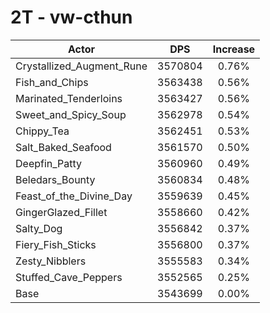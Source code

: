 # 2T - vw-cthun
| Actor | DPS | Increase |
|---|:---:|:---:|
|Crystallized_Augment_Rune|3570804|0.76%|
|Fish_and_Chips|3563438|0.56%|
|Marinated_Tenderloins|3563427|0.56%|
|Sweet_and_Spicy_Soup|3562978|0.54%|
|Chippy_Tea|3562451|0.53%|
|Salt_Baked_Seafood|3561570|0.50%|
|Deepfin_Patty|3560960|0.49%|
|Beledars_Bounty|3560834|0.48%|
|Feast_of_the_Divine_Day|3559639|0.45%|
|GingerGlazed_Fillet|3558660|0.42%|
|Salty_Dog|3556842|0.37%|
|Fiery_Fish_Sticks|3556800|0.37%|
|Zesty_Nibblers|3555583|0.34%|
|Stuffed_Cave_Peppers|3552565|0.25%|
|Base|3543699|0.00%|

